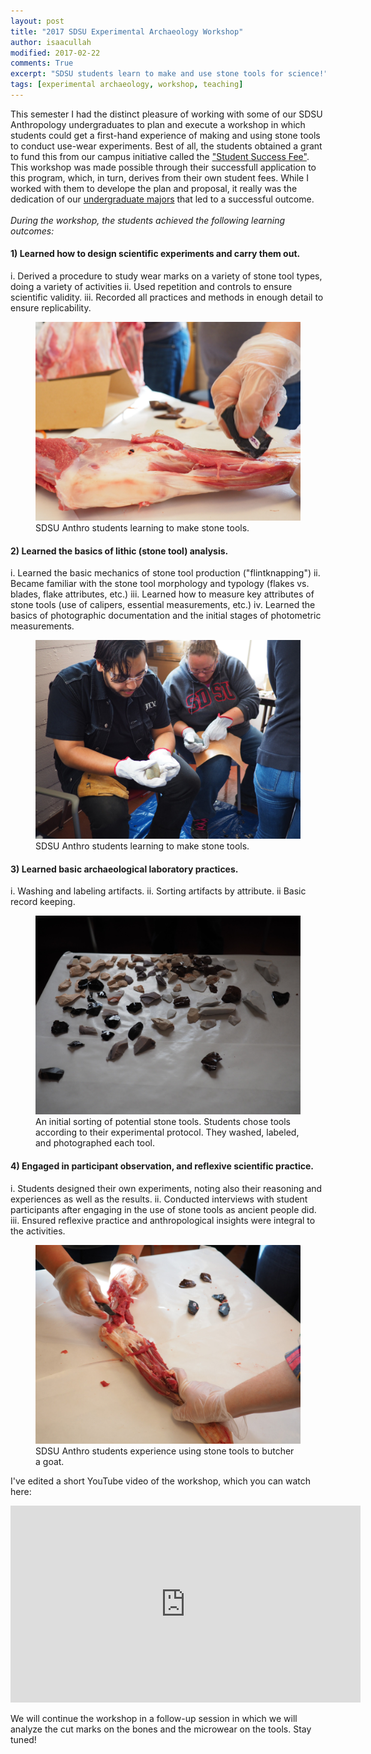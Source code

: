 ```yaml
---
layout: post
title: "2017 SDSU Experimental Archaeology Workshop"
author: isaacullah
modified: 2017-02-22
comments: True
excerpt: "SDSU students learn to make and use stone tools for science!"
tags: [experimental archaeology, workshop, teaching]
---
```

This semester I had the distinct pleasure of working with some of our SDSU Anthropology undergraduates to plan and execute a workshop in which students could get a first-hand experience of making and using stone tools to conduct use-wear experiments. Best of all, the students obtained a grant to fund this from our campus initiative called the ["Student Success Fee"](http://bfa.sdsu.edu/financial/budget/ssfee/). This workshop was made possible through their successfull application to this program, which, in turn, derives from their own student fees. While I worked with them to develope the plan and proposal, it really was the dedication of our [undergraduate majors](http://aas.sdsu.edu/) that led to a successful outcome.
<br><br>
  _During the workshop, the students achieved the following learning outcomes:_

#### 1) Learned how to design scientific experiments and carry them out.

i. Derived a procedure to study wear marks on a variety of stone tool types, doing a variety of activities
ii. Used repetition and controls to ensure scientific validity.
iii. Recorded all practices and methods in enough detail to ensure replicability.

<figure>
	<a href="/images/ExArchPhotos/OI000009.jpg"><img src="/images/ExArchPhotos/OI000009.jpg" alt="SDSU Anthro students design and follow an experimental procedure designed to study use-wear on different materials."></a>
	<figcaption>SDSU Anthro students learning to make stone tools.</figcaption>
</figure>

#### 2) Learned the basics of lithic (stone tool) analysis.

i. Learned the basic mechanics of stone tool production ("flintknapping")
ii. Became familiar with the stone tool morphology and typology (flakes vs. blades, flake attributes, etc.)
iii. Learned how to measure key attributes of stone tools (use of calipers, essential measurements, etc.)
iv. Learned the basics of photographic documentation and the initial stages of photometric measurements.

<figure>
	<a href="/images/ExArchPhotos/OI000001.jpg"><img src="/images/ExArchPhotos/OI000001.jpg" alt="SDSU Anthro students learning to make stone tools."></a>
	<figcaption>SDSU Anthro students learning to make stone tools.</figcaption>
</figure>

#### 3) Learned basic archaeological laboratory practices.

i. Washing and labeling artifacts.
ii. Sorting artifacts by attribute.
ii Basic record keeping.

<figure>
	<a href="/images/ExArchPhotos/OI000003.jpg"><img src="/images/ExArchPhotos/OI000003.jpg" alt="An initial sorting of potential stone tools."></a>
	<figcaption>An initial sorting of potential stone tools. Students chose tools according to their experimental protocol. They washed, labeled, and photographed each tool.</figcaption>
</figure>

#### 4) Engaged in participant observation, and reflexive scientific practice.

i. Students designed their own experiments, noting also their reasoning and experiences as well as the results.
ii. Conducted interviews with student participants after engaging in the use of stone tools as ancient people did.
iii. Ensured reflexive practice and anthropological insights were integral to the activities.

<figure>
	<a href="/images/ExArchPhotos/OI000016.jpg""><img src="/images/ExArchPhotos/OI000016.jpg" alt="SDSU Anthro students experience using stone tools to butcher a goat."></a>
	<figcaption>SDSU Anthro students experience using stone tools to butcher a goat.</figcaption>
</figure>

I've edited a short YouTube video of the workshop, which you can watch here:

<iframe width="560" height="315" src="https://www.youtube.com/embed/U0FJAOi9siU" frameborder="0" allowfullscreen></iframe>

We will continue the workshop in a follow-up session in which we will analyze the cut marks on the bones and the microwear on the tools. Stay tuned!





